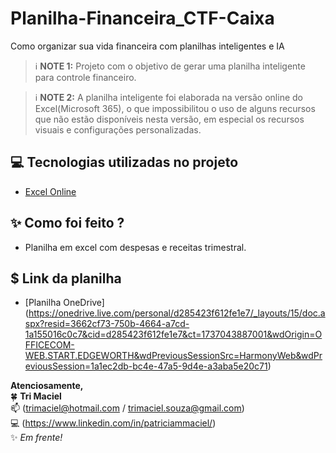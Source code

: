 # Planilha-Financeira_CTF-Caixa
Como organizar sua vida financeira com planilhas inteligentes e IA

 > ℹ️ **NOTE 1:** Projeto com o objetivo de gerar uma planilha inteligente para controle financeiro.

 > ℹ️ **NOTE 2:** A planilha inteligente foi elaborada na versão online do Excel(Microsoft 365), o que impossibilitou o uso de alguns recursos que não estão disponíveis nesta versão, em especial os recursos visuais e configurações personalizadas.  


## 💻 Tecnologias utilizadas no projeto

- [Excel Online ](https://www.microsoft365.com/launch/Excel/?auth=1) 


## ✨ Como foi feito ?

- Planilha em excel com despesas e receitas trimestral. 


## $ Link da planilha 
- [Planilha OneDrive] (https://onedrive.live.com/personal/d285423f612fe1e7/_layouts/15/doc.aspx?resid=3662cf73-750b-4664-a7cd-1a155016c0c7&cid=d285423f612fe1e7&ct=1737043887001&wdOrigin=OFFICECOM-WEB.START.EDGEWORTH&wdPreviousSessionSrc=HarmonyWeb&wdPreviousSession=1a1ec2db-bc4e-47a5-9d4e-a3aba5e20c71)



**Atenciosamente,**  
🍀 **Tri Maciel**  
📫 (trimaciel@hotmail.com / trimaciel.souza@gmail.com)  
💻 (https://www.linkedin.com/in/patriciammaciel/)   
✨ *Em frente!*  

